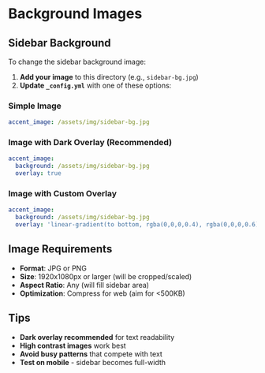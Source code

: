 # Background Images

## Sidebar Background

To change the sidebar background image:

1. **Add your image** to this directory (e.g., `sidebar-bg.jpg`)
2. **Update `_config.yml`** with one of these options:

### Simple Image
```yaml
accent_image: /assets/img/sidebar-bg.jpg
```

### Image with Dark Overlay (Recommended)
```yaml
accent_image:
  background: /assets/img/sidebar-bg.jpg
  overlay: true
```

### Image with Custom Overlay
```yaml
accent_image:
  background: /assets/img/sidebar-bg.jpg
  overlay: 'linear-gradient(to bottom, rgba(0,0,0,0.4), rgba(0,0,0,0.6))'
```

## Image Requirements

- **Format**: JPG or PNG
- **Size**: 1920x1080px or larger (will be cropped/scaled)
- **Aspect Ratio**: Any (will fill sidebar area)
- **Optimization**: Compress for web (aim for <500KB)

## Tips

- **Dark overlay recommended** for text readability
- **High contrast images** work best
- **Avoid busy patterns** that compete with text
- **Test on mobile** - sidebar becomes full-width